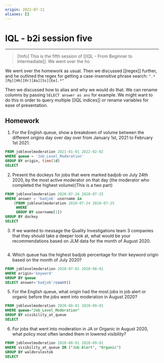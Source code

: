 ```yaml
---
origin: 2022-07-11
aliases: []
---
```

# IQL - b2i session five
---
> [!info]
> This is the fifth session of [[IQL - From Beginner to Intermediate]].
We went over the ho

We went over the homework as usual. Then we discussed [[regex]] further, and he outlined the regex for getting a case-insensitive phrase search: `".*[Pp][Hh][Rr][Aa][Ss][Ee].*"` 

Then we discussed how to alias and why we would do that. We can rename columns by passing `SELECT answer as ans` for example. We might want to do this in order to query multiple [[IQL indices]] or rename variables for ease of presentation.

## Homework
1. For the English queue, show a breakdown of volume between the different origins day over day over from January 1st, 2021 to February 1st 2021.

```sql
FROM joblevelmoderation 2021-01-01 2022-02-02
WHERE queue = 'Job_Level_Moderation'
GROUP BY origin, time(1d)
SELECT
```

2. Present the dockeys for jobs that were marked badjob on July 24th 2020, by the most active moderator on that day (the moderator who completed the highest volume)(This is a two part)

```sql
FROM joblevelmoderation 2020-07-24 2020-07-25
WHERE answer = 'badjob' username in 
	(FROM joblevelmoderation 2020-07-24 2020-07-25
     WHERE
	 GROUP BY username[1])
GROUP BY dockey
SELECT
```

3. If we wanted to message the Quality Investigations team 3 companies that they should take a deeper look at, what would be your recommendations based on JLM data for the month of August 2020.

```sql

```

4. Which queue has the highest badjob percentage for their keyword origin based on the month of July 2020?

```sql
FROM joblevelmoderation 2020-07-01 2020-08-01
WHERE origin='keyword'
GROUP BY queue
SELECT answer='badjob'/count()
```

5. For the English queue, what origin had the most jobs in job alert or organic before the jobs went into moderation in August 2020?

```sql
FROM joblevelmoderation 2020-08-01 2020-09-01
WHERE queue="Job_Level_Moderation"
GROUP BY visibility_at_queue
SELECT 
```

6. For jobs that went into moderation in JA or Organic in August 2020, what policy most often landed them in lowered visibility?

```sql
FROM joblevelmoderation 2020-08-01 2020-09-01
WHERE visibility_at_queue IN ("Job Alert", "Organic")
GROUP BY waldorulestok
SELECT 
```